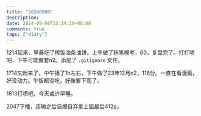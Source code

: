 ```yaml
---
title: "20240908"
description: 
date: 2024-09-08T12:14:20+08:00
comments: true
tags: ["diary"]
---
```

1214起来，早晨吃了稀饭油条油饼。上午做了粉笔模考，60，复盘完了。打打喷吧，下午可能做套n2。添加了 `.gitignore` 文件。

1714又起来了。中午播了1h左右，下午做了23年12月n2，118分。一直在看漫画，好没动力。午饭都没吃，好像要下雨了。

1813打喷吧，今天或许早睡。

2047下播，连输之后自爆自弃拿上狙最后412p。
